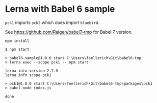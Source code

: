 # Lerna with Babel 6 sample

`pck1` imports `pck2` which does import `bluebird`.

See https://github.com/Raigen/babel7-tmp for Babel 7 version.

```
npm install
```

```
$ npm start

> babel6-sample@1.0.0 start C:\Users\foellerich\Git\babel6-tmp
> lerna exec --scope pck1 -- npm start

lerna info version 2.7.0
lerna info scope pck1

> pck1@1.0.0 start C:\Users\foellerich\Git\babel6-tmp\packages\pck1
> babel-node index.js

done
```

